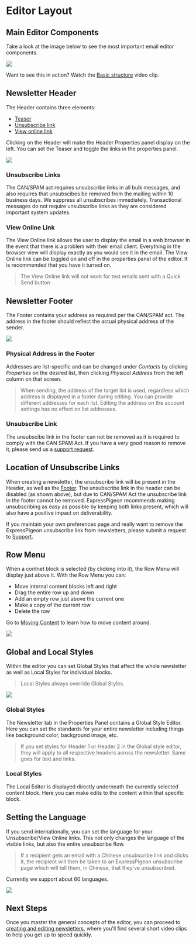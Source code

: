 # Editor Layout

<title > this is a comment!</title>

## Main Editor Components


Take a look at the image below to see the most important email editor components.

![](images/Selection_645.png)


Want to see this in action? Watch the [Basic structure](/kb/creating-and-editing-newsletter#basic-structure)
video clip.



## Newsletter Header

The Header contains three elements:

* [Teaser](https://expresspigeon.com/blog/2012/12/14/increase-email-open-rates-with-a-teaser-line)
* [Unsubscribe link](#unsubscribe-links)
* [View online link](#view-online-link)

Clicking on the Header will make the Header Properties panel display on the left. You can set the
Teaser and toggle the links in the properties panel.

![](images/Selection_469.png)

### Unsubscribe Links

The CAN/SPAM act requires unsubscribe links in all bulk messages, and also requires that unsubscibes be
removed from the mailing within 10 business days. We suppress all unsubscribes immediately.
Transactional messages do not require unsubscribe links as they are considered important system updates.

### View Online Link

The View Online link allows the user to display the email in a web browser in the event that there is a problem with their email client.
Everything in the browser view will display exactly as you would see it in the email. The View Online link can be toggled
on and off in the properties panel of the editor. It is recommended that you have it turned on.


> The View Online link will not work for test emails sent with a Quick Send button


## Newsletter Footer


The Footer contains your address as required per the CAN/SPAM act.
The address in the footer should reflect the actual physical address of the sender.

![](images/Selection_476.png)

### Physical Address in the Footer

Addresses are list-specific and can be changed under _Contacts_ by clicking _Properties_ on the desired list,
then clicking _Physical Address_ from the left column on that screen.

> When sending, the address of the target list is used, regardless which address is displayed in a footer
during editing. You can provide different addresses for each list. Editing the address on the account settings
 has no effect on list addresses.

### Unsubscribe Link

The unsubscibe link in the footer can not be removed as it is required to comply with the CAN SPAM Act.
If you have a *very* good reason to remove it,
please send us a [support request](https://expresspgieon.com/support).


## Location of Unsubscribe Links

When creating a newsletter, the unsubscribe link will be present in the Header, as well as the [Footer](#footer). The unsubscribe link in the
header can be disabled (as shown above), but due to CAN/SPAM  Act the unsubscribe link in the footer cannot be removed.
ExpressPigeon recommends making unsubscribing as easy as possible by keeping both links present, which will also have a positive impact on deliverability.

If you maintain your own preferences page and really want to remove the ExpressPigeon unsubscribe link from newsletters,
 please submit a request to [Support](https://expresspigoen.com/support).


## Row Menu


When a contnet block is selected (by clicking into it), the Row Menu  will display just above it. With the Row Menu
you can:

* Move internal content blocks left and right
* Drag the entire row up and down
* Add an empty row just above the current one
* Make a copy of the current row
* Delete the row

Go to [Moving Content](/kb/creating-and-editing-newsletter#moving-content) to learn how to move content
around.


![](images/Selection_633.png)


## Global and Local Styles

Within the editor you can set Global Styles that affect the whole newsletter as well as Local Styles for individual blocks.

> Local Styles always override Global Styles.

![](images/Selection_475.png)

### Global Styles

The Newsletter tab in the Properties Panel contains a Global Style Editor. Here you can set the standards for your entire newsletter
including things like background color, background image, etc.

> If you set styles for Header 1 or Header 2 in the Global style editor, they will apply to all respective headers across the newsletter.
Same goes for text and links.

### Local Styles

The Local Editor is displayed directly underneath the currently selected content block. Here you can make edits to the content within that specific block.

## Setting the Language

If you send internationally, you can set the language for your Unsubscribe/View Online links.
This not only changes the language of the visible links, but also the entire unsubscribe flow.

> If a recipient gets an email with a Chinese unsubscribe link and clicks it, the recipient will then be taken to an ExpressPigeon
unsubscribe page which will tell them, in Chinese, that they’ve unsubscribed.

Currently we support about 60 languages.

![](images/Selection_472.png)



## Next Steps

Once you master the general concepts of the editor, you can proceed to
[creating and editing newsletters](/kb/creating-and-editing-newsletter), where you'll find several short video
 clips to help you get up to speed quickly.

